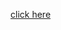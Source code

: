 <a href="https://medium.com/@mothisriram_71284/building-a-deep-learning-model-recognition-of-handwritten-digits-cfc9464f0a9d"> click here</a>
